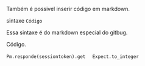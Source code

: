 Também é possivel inserir código em markdown. 

sintaxe ``` Código ```

Essa sintaxe é do markdown especial do gitbug.


Código.

```Pm.responde(sessiontoken).get  ```
```Expect.to_integer ```